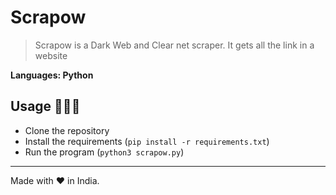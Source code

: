 # Scrapow
> Scrapow is a Dark Web and Clear net scraper. It gets all the link in a website

**Languages: Python**
## Usage 👨🏻‍💻
- Clone the repository
- Install the requirements (`pip install -r requirements.txt`)
- Run the program (`python3 scrapow.py`)
---
Made with ❤️ in India.
